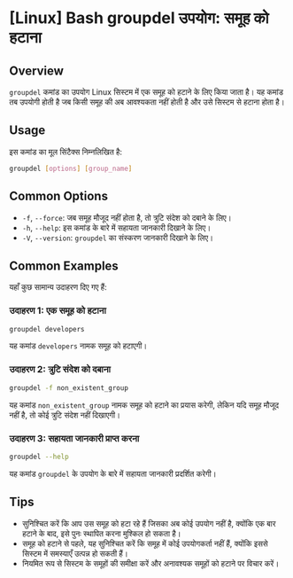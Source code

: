 # [Linux] Bash groupdel उपयोग: समूह को हटाना

## Overview
`groupdel` कमांड का उपयोग Linux सिस्टम में एक समूह को हटाने के लिए किया जाता है। यह कमांड तब उपयोगी होती है जब किसी समूह की अब आवश्यकता नहीं होती है और उसे सिस्टम से हटाना होता है।

## Usage
इस कमांड का मूल सिंटैक्स निम्नलिखित है:

```bash
groupdel [options] [group_name]
```

## Common Options
- `-f`, `--force`: जब समूह मौजूद नहीं होता है, तो त्रुटि संदेश को दबाने के लिए।
- `-h`, `--help`: इस कमांड के बारे में सहायता जानकारी दिखाने के लिए।
- `-V`, `--version`: `groupdel` का संस्करण जानकारी दिखाने के लिए।

## Common Examples
यहाँ कुछ सामान्य उदाहरण दिए गए हैं:

### उदाहरण 1: एक समूह को हटाना
```bash
groupdel developers
```
यह कमांड `developers` नामक समूह को हटाएगी।

### उदाहरण 2: त्रुटि संदेश को दबाना
```bash
groupdel -f non_existent_group
```
यह कमांड `non_existent_group` नामक समूह को हटाने का प्रयास करेगी, लेकिन यदि समूह मौजूद नहीं है, तो कोई त्रुटि संदेश नहीं दिखाएगी।

### उदाहरण 3: सहायता जानकारी प्राप्त करना
```bash
groupdel --help
```
यह कमांड `groupdel` के उपयोग के बारे में सहायता जानकारी प्रदर्शित करेगी।

## Tips
- सुनिश्चित करें कि आप उस समूह को हटा रहे हैं जिसका अब कोई उपयोग नहीं है, क्योंकि एक बार हटाने के बाद, इसे पुनः स्थापित करना मुश्किल हो सकता है।
- समूह को हटाने से पहले, यह सुनिश्चित करें कि समूह में कोई उपयोगकर्ता नहीं हैं, क्योंकि इससे सिस्टम में समस्याएँ उत्पन्न हो सकती हैं।
- नियमित रूप से सिस्टम के समूहों की समीक्षा करें और अनावश्यक समूहों को हटाने पर विचार करें।